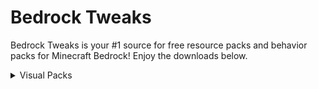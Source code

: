 # Bedrock Tweaks

Bedrock Tweaks is your #1 source for free resource packs and behavior packs for Minecraft Bedrock! Enjoy the downloads below.

<!--- Import JS and CSS -->
<script async defer src="https://buttons.github.io/buttons.js"></script>
<link rel="stylesheet" href="{{ '/assets/css/style.css?v=' | append: site.github.build_revision | relative_url }}"/>
<link rel="stylesheet" href="style.css"/>

<!--- Start of page. -->
<details close>
  <summary>Visual Packs</summary>
  <h3>Chunk Visualizer (by Theta Sigma)</h3>
  
  <p>The Chunk Visualizer resource pack adds a shader that shows the chunks in the world by sperating them with a small white line. This is perfect for building farms, as a lot of bedrock farms depend on their position inside a chunk! Download below:</p>
  <!-- Place this tag where you want the button to render. -->
<a class="github-button" href="https://github.com/Cy4Shot/bedrock-tweaks/blob/master/packs/Bedrock_Tweaks_Chunk_Visualizer.mcpack?raw=true" data-icon="octicon-download" data-size="large" aria-label="Download Cy4Shot/bedrock-tweaks on GitHub">Download</a>
  
  <h3>Better Redstone (by Bedrock Tweaks)</h3>
  
  <p>The Better Redstone resource packs changes the look of redstone when it is placed on the ground. This makes redstone machines look much more clean and imrpoves the redstone experience! Download below:</p>
  <a class="github-button" href="https://github.com/Cy4Shot/bedrock-tweaks/blob/master/packs/Bedrock_Tweaks_Better_Redstone.mcpack?raw=true" data-icon="octicon-download" data-size="large" aria-label="Download" download>Download</a>
  <br>
</details>
